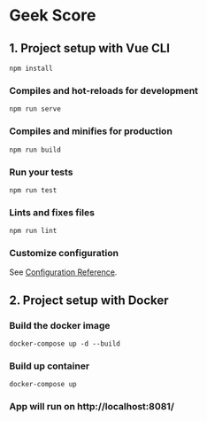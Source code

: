 # Geek Score
 
## 1. Project setup with Vue CLI
```
npm install
```

### Compiles and hot-reloads for development
```
npm run serve
```

### Compiles and minifies for production
```
npm run build
```

### Run your tests
```
npm run test
```

### Lints and fixes files
```
npm run lint
```

### Customize configuration
See [Configuration Reference](https://cli.vuejs.org/config/).


## 2. Project setup with Docker

### Build the docker image
```
docker-compose up -d --build
```
### Build up container
```
docker-compose up
```
### App will run on http://localhost:8081/
